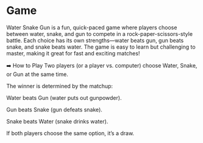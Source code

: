 # Game
Water Snake Gun is a fun, quick-paced game where players choose between water, snake, and gun to compete in a rock-paper-scissors-style battle. Each choice has its own strengths—water beats gun, gun beats snake, and snake beats water. The game is easy to learn but challenging to master, making it great for fast and exciting matches!

➡️ How to Play
Two players (or a player vs. computer) choose Water, Snake, or Gun at the same time.

The winner is determined by the matchup:

Water beats Gun (water puts out gunpowder).

Gun beats Snake (gun defeats snake).

Snake beats Water (snake drinks water).

If both players choose the same option, it’s a draw.
